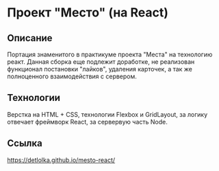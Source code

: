 # Проект "Место" (на React)

## Описание

Портация знаменитого в практикуме проекта "Места" на технологию реакт. Данная сборка еще подлежит доработке, не реализован функционал постановки "лайков", удаления карточек, а так же полноценного взаимодействия с сервером.

## Технологии

Верстка на HTML + CSS, технологии Flexbox и GridLayout, за логику отвечает фреймворк React, за сервервую часть Node.

## Ссылка 

https://detlolka.github.io/mesto-react/
